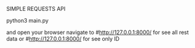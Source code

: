 SIMPLE REQUESTS API 



python3 main.py

and open your browser navigate to #http://127.0.0.1:8000/ for see all rest data 
or #http://127.0.0.1:8000/<id> for see only ID